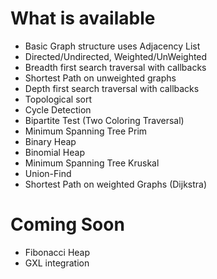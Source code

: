 What is available
===================
+ Basic Graph structure uses Adjacency List
+ Directed/Undirected, Weighted/UnWeighted
+ Breadth first search traversal with callbacks
+ Shortest Path on unweighted graphs
+ Depth first search traversal with callbacks
+ Topological sort
+ Cycle Detection
+ Bipartite Test (Two Coloring Traversal)
+ Minimum Spanning Tree Prim
+ Binary Heap
+ Binomial Heap
+ Minimum Spanning Tree Kruskal
+ Union-Find
+ Shortest Path on weighted Graphs (Dijkstra)

Coming Soon
====================
+ Fibonacci Heap
+ GXL integration



